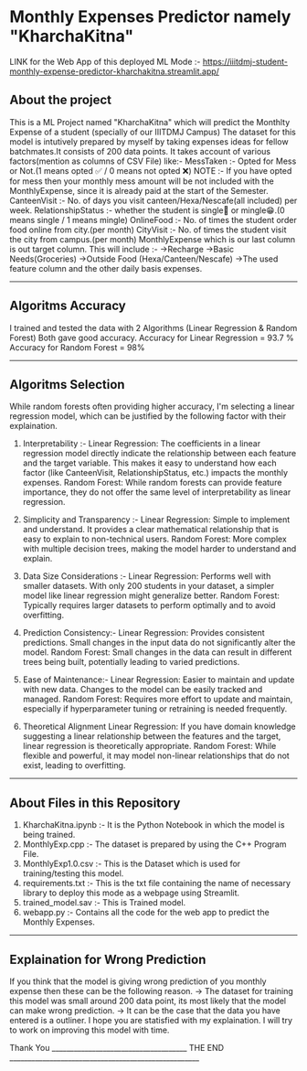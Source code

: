 # Monthly Expenses Predictor namely "KharchaKitna"
LINK for the Web App of this deployed ML Mode :- https://iiitdmj-student-monthly-expense-predictor-kharchakitna.streamlit.app/

## About the project
This is a ML Project named "KharchaKitna" which will predict the Monthlty Expense of a student (specially of our IIITDMJ Campus) The dataset for this model is intutively prepared by myself by taking expenses ideas for fellow batchmates.It consists of 200 data points. It takes account of various factors(mention as columns of CSV File) like:-
MessTaken :- Opted for Mess or Not.(1 means opted ✅ / 0 means not opted ❌)
NOTE :- If you have opted for mess then your monthly mess amount will be not included with the MonthlyExpense, since it is already paid at the start of the Semester.
CanteenVisit :- No. of days you visit canteen/Hexa/Nescafe(all included) per week.
RelationshipStatus :- whether the student is single🗿 or mingle😁.(0 means single / 1 means mingle)
OnlineFood :- No. of times the student order food online from city.(per month)
CityVisit :- No. of times the student visit the city from campus.(per month)
MonthlyExpense which is our last column is out target column.
This will include :-
->Recharge
->Basic Needs(Groceries)
->Outside Food (Hexa/Canteen/Nescafe)
->The used feature column and the other daily basis expenses.
_________________________________________________________________________________________________

## Algoritms Accuracy
I trained and tested the data with 2 Algorithms (Linear Regression & Random Forest)
Both gave good accuracy.
Accuracy for Linear Regression = 93.7 %
Accuracy for Random Forest = 98% 
_________________________________________________________________________________________________

## Algoritms Selection

While random forests often providing higher accuracy, I'm selecting a linear regression model, which can be justified by the following factor with their explaination.

1. Interpretability :-
Linear Regression: The coefficients in a linear regression model directly indicate the relationship between each feature and the target variable. This makes it easy to understand how each factor (like CanteenVisit, RelationshipStatus, etc.) impacts the monthly expenses.
Random Forest: While random forests can provide feature importance, they do not offer the same level of interpretability as linear regression.

2. Simplicity and Transparency :-
Linear Regression: Simple to implement and understand. It provides a clear mathematical relationship that is easy to explain to non-technical users.
Random Forest: More complex with multiple decision trees, making the model harder to understand and explain.

3. Data Size Considerations :-
Linear Regression: Performs well with smaller datasets. With only 200 students in your dataset, a simpler model like linear regression might generalize better.
Random Forest: Typically requires larger datasets to perform optimally and to avoid overfitting.

4. Prediction Consistency:-
Linear Regression: Provides consistent predictions. Small changes in the input data do not significantly alter the model.
Random Forest: Small changes in the data can result in different trees being built, potentially leading to varied predictions.

5. Ease of Maintenance:-
Linear Regression: Easier to maintain and update with new data. Changes to the model can be easily tracked and managed.
Random Forest: Requires more effort to update and maintain, especially if hyperparameter tuning or retraining is needed frequently.

6. Theoretical Alignment
Linear Regression: If you have domain knowledge suggesting a linear relationship between the features and the target, linear regression is theoretically appropriate.
Random Forest: While flexible and powerful, it may model non-linear relationships that do not exist, leading to overfitting.
__________________________________________________________________________________________________

## About Files in this Repository
1. KharchaKitna.ipynb :- It is the Python Notebook in which the model is being trained.
2. MonthlyExp.cpp :- The dataset is prepared by using the C++ Program File.
3. MonthlyExp1.0.csv :- This is the Dataset which is used for training/testing this model.
4. requirements.txt :- This is the txt file containing the name of necessary library to deploy this mode as a webpage using Streamlit.
5. trained_model.sav :- This is Trained model.
6. webapp.py :- Contains all the code for the web app to predict the Monthly Expenses.
__________________________________________________________________________________________________

## Explaination for Wrong Prediction
If you think that the model is giving wrong prediction of you monthly expense then these can be the following reason.
-> The dataset for training this model was small around 200 data point, its most likely that the model can make wrong prediction.
-> It can be the case that the data you have entered is a outliner.
I hope you are statisfied with my explaination.
I will try to work on improving this model with time.

Thank You
_____________________________________ THE END ____________________________________________________
